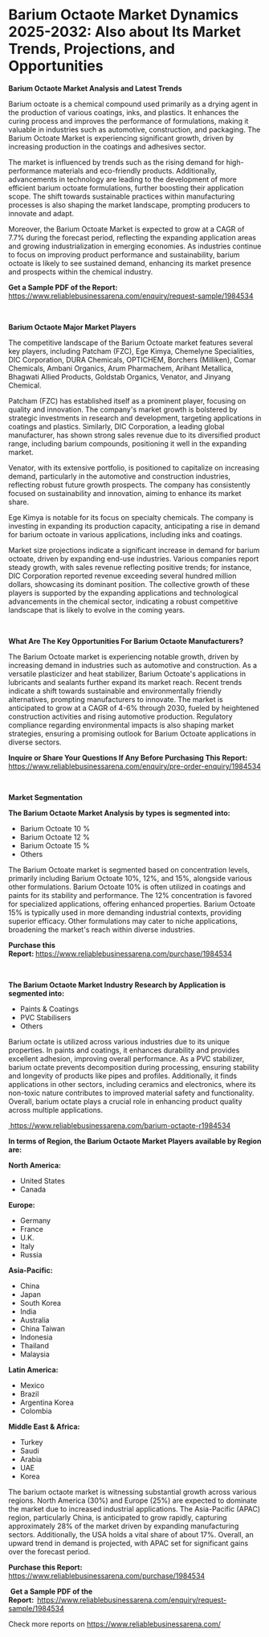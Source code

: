 <p><h1>Barium Octaote Market Dynamics 2025-2032: Also about Its Market Trends, Projections, and Opportunities</h1></p><p><strong>Barium Octaote Market Analysis and Latest Trends</strong></p>
<p><p>Barium octoate is a chemical compound used primarily as a drying agent in the production of various coatings, inks, and plastics. It enhances the curing process and improves the performance of formulations, making it valuable in industries such as automotive, construction, and packaging. The Barium Octoate Market is experiencing significant growth, driven by increasing production in the coatings and adhesives sector. </p><p>The market is influenced by trends such as the rising demand for high-performance materials and eco-friendly products. Additionally, advancements in technology are leading to the development of more efficient barium octoate formulations, further boosting their application scope. The shift towards sustainable practices within manufacturing processes is also shaping the market landscape, prompting producers to innovate and adapt.</p><p>Moreover, the Barium Octoate Market is expected to grow at a CAGR of 7.7% during the forecast period, reflecting the expanding application areas and growing industrialization in emerging economies. As industries continue to focus on improving product performance and sustainability, barium octoate is likely to see sustained demand, enhancing its market presence and prospects within the chemical industry.</p></p>
<p><strong>Get a Sample PDF of the Report:&nbsp;</strong> <a href="https://www.reliablebusinessarena.com/enquiry/request-sample/1984534?utm_campaign=3173&utm_medium=2&utm_source=Github&utm_content=ia&utm_term=03042025&utm_id=barium-octaote">https://www.reliablebusinessarena.com/enquiry/request-sample/1984534</a></p>
<p>&nbsp;</p>
<p><strong>Barium Octaote Major Market Players</strong></p>
<p><p>The competitive landscape of the Barium Octoate market features several key players, including Patcham (FZC), Ege Kimya, Chemelyne Specialities, DIC Corporation, DURA Chemicals, OPTICHEM, Borchers (Milliken), Comar Chemicals, Ambani Organics, Arum Pharmachem, Arihant Metallica, Bhagwati Allied Products, Goldstab Organics, Venator, and Jinyang Chemical. </p><p>Patcham (FZC) has established itself as a prominent player, focusing on quality and innovation. The company's market growth is bolstered by strategic investments in research and development, targeting applications in coatings and plastics. Similarly, DIC Corporation, a leading global manufacturer, has shown strong sales revenue due to its diversified product range, including barium compounds, positioning it well in the expanding market.</p><p>Venator, with its extensive portfolio, is positioned to capitalize on increasing demand, particularly in the automotive and construction industries, reflecting robust future growth prospects. The company has consistently focused on sustainability and innovation, aiming to enhance its market share.</p><p>Ege Kimya is notable for its focus on specialty chemicals. The company is investing in expanding its production capacity, anticipating a rise in demand for barium octoate in various applications, including inks and coatings.</p><p>Market size projections indicate a significant increase in demand for barium octoate, driven by expanding end-use industries. Various companies report steady growth, with sales revenue reflecting positive trends; for instance, DIC Corporation reported revenue exceeding several hundred million dollars, showcasing its dominant position. The collective growth of these players is supported by the expanding applications and technological advancements in the chemical sector, indicating a robust competitive landscape that is likely to evolve in the coming years.</p></p>
<p>&nbsp;</p>
<p><strong>What Are The Key Opportunities For Barium Octaote Manufacturers?</strong></p>
<p><p>The Barium Octoate market is experiencing notable growth, driven by increasing demand in industries such as automotive and construction. As a versatile plasticizer and heat stabilizer, Barium Octoate's applications in lubricants and sealants further expand its market reach. Recent trends indicate a shift towards sustainable and environmentally friendly alternatives, prompting manufacturers to innovate. The market is anticipated to grow at a CAGR of 4-6% through 2030, fueled by heightened construction activities and rising automotive production. Regulatory compliance regarding environmental impacts is also shaping market strategies, ensuring a promising outlook for Barium Octoate applications in diverse sectors.</p></p>
<p><strong>Inquire or Share Your Questions If Any Before Purchasing This Report:</strong> <a href="https://www.reliablebusinessarena.com/enquiry/pre-order-enquiry/1984534?utm_campaign=3173&utm_medium=2&utm_source=Github&utm_content=ia&utm_term=03042025&utm_id=barium-octaote">https://www.reliablebusinessarena.com/enquiry/pre-order-enquiry/1984534</a></p>
<p>&nbsp;</p>
<p><strong>Market Segmentation</strong></p>
<p><strong>The Barium Octaote Market Analysis by types is segmented into:</strong></p>
<p><ul><li>Barium Octoate 10 %</li><li>Barium Octoate 12 %</li><li>Barium Octoate 15 %</li><li>Others</li></ul></p>
<p><p>The Barium Octoate market is segmented based on concentration levels, primarily including Barium Octoate 10%, 12%, and 15%, alongside various other formulations. Barium Octoate 10% is often utilized in coatings and paints for its stability and performance. The 12% concentration is favored for specialized applications, offering enhanced properties. Barium Octoate 15% is typically used in more demanding industrial contexts, providing superior efficacy. Other formulations may cater to niche applications, broadening the market's reach within diverse industries.</p></p>
<p><strong>Purchase this Report:&nbsp;</strong><a href="https://www.reliablebusinessarena.com/purchase/1984534?utm_campaign=3173&utm_medium=2&utm_source=Github&utm_content=ia&utm_term=03042025&utm_id=barium-octaote">https://www.reliablebusinessarena.com/purchase/1984534</a></p>
<p>&nbsp;</p>
<p><strong>The Barium Octaote Market Industry Research by Application is segmented into:</strong></p>
<p><ul><li>Paints & Coatings</li><li>PVC Stabilisers</li><li>Others</li></ul></p>
<p><p>Barium octate is utilized across various industries due to its unique properties. In paints and coatings, it enhances durability and provides excellent adhesion, improving overall performance. As a PVC stabilizer, barium octate prevents decomposition during processing, ensuring stability and longevity of products like pipes and profiles. Additionally, it finds applications in other sectors, including ceramics and electronics, where its non-toxic nature contributes to improved material safety and functionality. Overall, barium octate plays a crucial role in enhancing product quality across multiple applications.</p></p>
<p><a href="https://www.reliablebusinessarena.com/barium-octaote-r1984534?utm_campaign=3173&utm_medium=2&utm_source=Github&utm_content=ia&utm_term=03042025&utm_id=barium-octaote">&nbsp;https://www.reliablebusinessarena.com/barium-octaote-r1984534</a></p>
<p><strong>In terms of Region, the Barium Octaote Market Players available by Region are:</strong></p>
<p>
    <p> <strong> North America: </strong>
        <ul>
            <li>United States</li>
            <li>Canada</li>
        </ul>
        </p> 
    <p> <strong> Europe: </strong>
        <ul>
            <li>Germany</li>
            <li>France</li>
            <li>U.K.</li>
            <li>Italy</li>
            <li>Russia</li>
        </ul>
        </p> 
    <p> <strong> Asia-Pacific: </strong>
        <ul>
            <li>China</li>
            <li>Japan</li>
            <li>South Korea</li>
            <li>India</li>
            <li>Australia</li>
            <li>China Taiwan</li>
            <li>Indonesia</li>
            <li>Thailand</li>
            <li>Malaysia</li>
        </ul>
        </p> 
    <p> <strong> Latin America: </strong>
        <ul>
            <li>Mexico</li>
            <li>Brazil</li>
            <li>Argentina Korea</li>
            <li>Colombia</li>
        </ul>
        </p> 
    <p> <strong> Middle East & Africa: </strong>
        <ul>
            <li>Turkey</li>
            <li>Saudi</li>
            <li>Arabia</li>
            <li>UAE</li>
            <li>Korea</li>
        </ul>
    </p>
    </p>
<p><p>The barium octaote market is witnessing substantial growth across various regions. North America (30%) and Europe (25%) are expected to dominate the market due to increased industrial applications. The Asia-Pacific (APAC) region, particularly China, is anticipated to grow rapidly, capturing approximately 28% of the market driven by expanding manufacturing sectors. Additionally, the USA holds a vital share of about 17%. Overall, an upward trend in demand is projected, with APAC set for significant gains over the forecast period.</p></p>
<p><strong>Purchase this Report: </strong><a href="https://www.reliablebusinessarena.com/purchase/1984534?utm_campaign=3173&utm_medium=2&utm_source=Github&utm_content=ia&utm_term=03042025&utm_id=barium-octaote">https://www.reliablebusinessarena.com/purchase/1984534</a></p>
<p>&nbsp;<strong>Get a Sample PDF of the Report:&nbsp;&nbsp;</strong><a href="https://www.reliablebusinessarena.com/enquiry/request-sample/1984534?utm_campaign=3173&utm_medium=2&utm_source=Github&utm_content=ia&utm_term=03042025&utm_id=barium-octaote">https://www.reliablebusinessarena.com/enquiry/request-sample/1984534</a></p>
<p><strong></strong></p>
<p>Check more reports on <a href="https://www.reliablebusinessarena.com/?utm_campaign=3173&utm_medium=2&utm_source=Github&utm_content=ia&utm_term=03042025&utm_id=barium-octaote">https://www.reliablebusinessarena.com/</a></p>